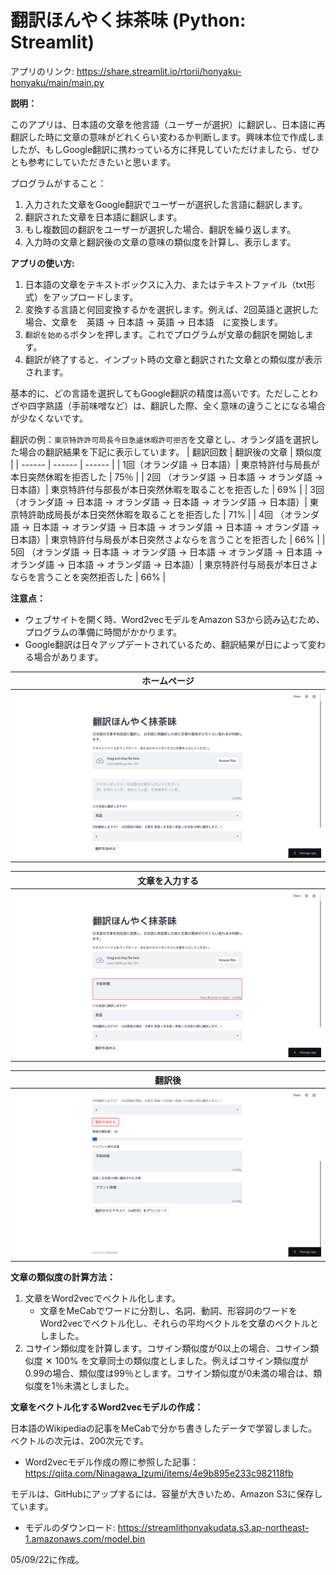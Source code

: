 # 翻訳ほんやく抹茶味 (Python: Streamlit)

アプリのリンク: https://share.streamlit.io/rtorii/honyaku-honyaku/main/main.py

**説明：**

このアプリは、日本語の文章を他言語（ユーザーが選択）に翻訳し、日本語に再翻訳した時に文章の意味がどれくらい変わるか判断します。興味本位で作成しましたが、もしGoogle翻訳に携わっている方に拝見していただけましたら、ぜひとも参考にしていただきたいと思います。

プログラムがすること：
1. 入力された文章をGoogle翻訳でユーザーが選択した言語に翻訳します。
2. 翻訳された文章を日本語に翻訳します。
3. もし複数回の翻訳をユーザーが選択した場合、翻訳を繰り返します。
4. 入力時の文章と翻訳後の文章の意味の類似度を計算し、表示します。

**アプリの使い方:**

1. 日本語の文章をテキストボックスに入力、またはテキストファイル（txt形式）をアップロードします。
2. 変換する言語と何回変換するかを選択します。例えば、2回英語と選択した場合、文章を　英語 → 日本語 → 英語 → 日本語　に変換します。
3. `翻訳を始める`ボタンを押します。これでプログラムが文章の翻訳を開始します。
4. 翻訳が終了すると、インプット時の文章と翻訳された文章との類似度が表示されます。

基本的に、どの言語を選択してもGoogle翻訳の精度は高いです。ただしことわざや四字熟語（手前味噌など）は、翻訳した際、全く意味の違うことになる場合が少なくないです。

翻訳の例：`東京特許許可局長今日急遽休暇許可拒否`を文章とし、オランダ語を選択した場合の翻訳結果を下記に表示しています。
| 翻訳回数 | 翻訳後の文章 | 類似度 | 
| ------ | ------ | ------ | 
| 1回（オランダ語 → 日本語）| 東京特許付与局長が本日突然休暇を拒否した | 75％ |
| 2回 （オランダ語 → 日本語 → オランダ語 → 日本語）| 東京特許付与部長が本日突然休暇を取ることを拒否した | 69% |
| 3回 （オランダ語 → 日本語 → オランダ語 → 日本語 → オランダ語 → 日本語）| 東京特許助成局長が本日突然休暇を取ることを拒否した | 71% |
| 4回 （オランダ語 → 日本語 → オランダ語 → 日本語 → オランダ語 → 日本語 → オランダ語 → 日本語）| 東京特許付与局長が本日突然さよならを言うことを拒否した | 66% |
| 5回 （オランダ語 → 日本語 → オランダ語 → 日本語 → オランダ語 → 日本語 → オランダ語 → 日本語 → オランダ語 → 日本語）| 東京特許付与局長が本日さよならを言うことを突然拒否した | 66% |



**注意点：**
- ウェブサイトを開く時、Word2vecモデルをAmazon S3から読み込むため、プログラムの準備に時間がかかります。
- Google翻訳は日々アップデートされているため、翻訳結果が日によって変わる場合があります。


| ホームページ |  
| ------ | 
| ![](img/1.png) |  


| 文章を入力する |  
| ------ | 
| ![](img/2.png) |  

| 翻訳後 |  
| ------ | 
| ![](img/3.png) | 

**文章の類似度の計算方法：**

1. 文章をWord2vecでベクトル化します。
   - 文章をMeCabでワードに分割し、名詞、動詞、形容詞のワードをWord2vecでベクトル化し、それらの平均ベクトルを文章のベクトルとしました。
2. コサイン類似度を計算します。コサイン類似度が0以上の場合、コサイン類似度 ✕ 100% を文章同士の類似度としました。例えばコサイン類似度が0.99の場合、類似度は99％とします。コサイン類似度が0未満の場合は、類似度を1％未満としました。

**文章をベクトル化するWord2vecモデルの作成：**

日本語のWikipediaの記事をMeCabで分かち書きしたデータで学習しました。ベクトルの次元は、200次元です。
- Word2vecモデル作成の際に参照した記事：https://qiita.com/Ninagawa_Izumi/items/4e9b895e233c982118fb

モデルは、GitHubにアップするには、容量が大きいため、Amazon S3に保存しています。
- モデルのダウンロード: https://streamlithonyakudata.s3.ap-northeast-1.amazonaws.com/model.bin

05/09/22に作成。
